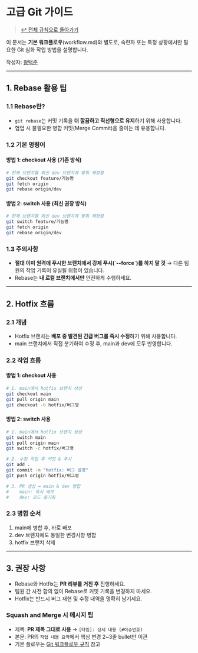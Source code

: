 # 고급 Git 가이드

> [↩ 전체 규칙으로 돌아가기](../CONTRIBUTING.md)

이 문서는 **기본 워크플로우**(workflow.md)와 별도로, 숙련자 또는 특정 상황에서만 필요한 Git 심화 작업 방법을 설명합니다.

작성자: [왕택준](https://github.com/TJK98)

---

## 1. Rebase 활용 팁

### 1.1 Rebase란?
- `git rebase`는 커밋 기록을 **더 깔끔하고 직선형으로 유지**하기 위해 사용합니다.
- 협업 시 불필요한 병합 커밋(Merge Commit)을 줄이는 데 유용합니다.

### 1.2 기본 명령어

#### **방법 1: checkout 사용 (기존 방식)**
```bash
# 현재 브랜치를 최신 dev 브랜치에 맞춰 재정렬
git checkout feature/기능명
git fetch origin
git rebase origin/dev
```

#### **방법 2: switch 사용 (최신 권장 방식)**
```bash
# 현재 브랜치를 최신 dev 브랜치에 맞춰 재정렬
git switch feature/기능명
git fetch origin
git rebase origin/dev
```

### 1.3 주의사항
- **절대 이미 원격에 푸시한 브랜치에서 강제 푸시(\`--force\`)를 하지 말 것**
  → 다른 팀원의 작업 기록이 유실될 위험이 있습니다.
- Rebase는 **내 로컬 브랜치에서만** 안전하게 수행하세요.

---

## 2. Hotfix 흐름

### 2.1 개념
- Hotfix 브랜치는 **배포 중 발견된 긴급 버그를 즉시 수정**하기 위해 사용합니다.
- main 브랜치에서 직접 분기하여 수정 후, main과 dev에 모두 반영합니다.

### 2.2 작업 흐름

#### **방법 1: checkout 사용**
```bash
# 1. main에서 hotfix 브랜치 생성
git checkout main
git pull origin main
git checkout -b hotfix/버그명
```

#### **방법 2: switch 사용**
```bash
# 1. main에서 hotfix 브랜치 생성
git switch main
git pull origin main
git switch -c hotfix/버그명
```

```bash
# 2. 수정 작업 후 커밋 & 푸시
git add .
git commit -m "hotfix: 버그 설명"
git push origin hotfix/버그명
```

```bash
# 3. PR 생성 → main & dev 병합
#    main: 즉시 배포
#    dev: 코드 동기화
```

### 2.3 병합 순서
1. main에 병합 후, 바로 배포
2. dev 브랜치에도 동일한 변경사항 병합
3. hotfix 브랜치 삭제

---

## 3. 권장 사항
- Rebase와 Hotfix는 **PR 리뷰를 거친 후** 진행하세요.
- 팀원 간 사전 합의 없이 Rebase로 커밋 기록을 변경하지 마세요.
- Hotfix는 반드시 버그 재현 및 수정 내역을 명확히 남기세요.

### Squash and Merge 시 메시지 팁
- 제목: **PR 제목 그대로 사용** → `[타입]: 상세 내용 (#이슈번호)`
- 본문: PR의 `작업 내용 요약`에서 핵심 변경 2~3줄 bullet만 이관
- 기본 플로우는 [Git 워크플로우 규칙](./workflow.md) 참고
